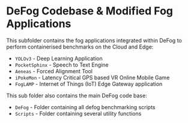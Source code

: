 # DeFog Codebase & Modified Fog Applications

This subfolder contains the fog applications integrated within DeFog to perform containerised benchmarks on the Cloud and Edge:

* `YOLOv3` - Deep Learning Application
* `PocketSphinx` - Speech to Text Engine
* `Aeneas` - Forced Alignment Tool
* `iPokeMon` - Latency Critical GPS based VR Online Mobile Game
* `FogLAMP` - Internet of Things (IoT) Edge Gateway application


This sub folder also contains the main DeFog code base:

* `DeFog` - Folder containing all defog benchmarking scripts
* `Scripts` - Folder containing several utility functions